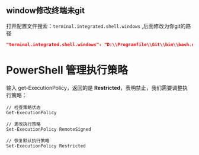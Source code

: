 ## window修改终端未git

打开配置文件搜索：`terminal.integrated.shell.windows` ,后面修改为你git的路径

```json
"terminal.integrated.shell.windows": "D:\\Programfile\\Git\\bin\\bash.exe",
```

# PowerShell 管理执行策略

输入 get-ExecutionPolicy，返回的是 **Restricted**，表明禁止，我们需要调整执行策略：

```shell
// 检查策略状态
Get-ExecutionPolicy

// 更改执行策略
Set-ExecutionPolicy RemoteSigned

// 恢复默认执行策略
Set-ExecutionPolicy Restricted
```



